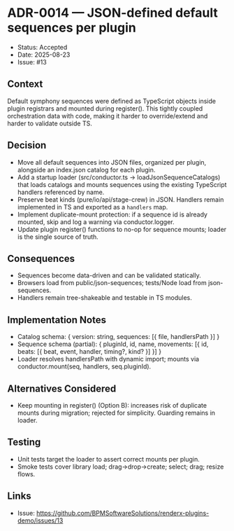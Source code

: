 # ADR-0014 — JSON-defined default sequences per plugin

- Status: Accepted
- Date: 2025-08-23
- Issue: #13

## Context
Default symphony sequences were defined as TypeScript objects inside plugin registrars and mounted during register(). This tightly coupled orchestration data with code, making it harder to override/extend and harder to validate outside TS.

## Decision
- Move all default sequences into JSON files, organized per plugin, alongside an index.json catalog for each plugin.
- Add a startup loader (src/conductor.ts → loadJsonSequenceCatalogs) that loads catalogs and mounts sequences using the existing TypeScript handlers referenced by name.
- Preserve beat kinds (pure/io/api/stage-crew) in JSON. Handlers remain implemented in TS and exported as a `handlers` map.
- Implement duplicate-mount protection: if a sequence id is already mounted, skip and log a warning via conductor.logger.
- Update plugin register() functions to no-op for sequence mounts; loader is the single source of truth.

## Consequences
- Sequences become data-driven and can be validated statically.
- Browsers load from public/json-sequences; tests/Node load from json-sequences.
- Handlers remain tree-shakeable and testable in TS modules.

## Implementation Notes
- Catalog schema: { version: string, sequences: [{ file, handlersPath }] }
- Sequence schema (partial): { pluginId, id, name, movements: [{ id, beats: [{ beat, event, handler, timing?, kind? }] }] }
- Loader resolves handlersPath with dynamic import; mounts via conductor.mount(seq, handlers, seq.pluginId).

## Alternatives Considered
- Keep mounting in register() (Option B): increases risk of duplicate mounts during migration; rejected for simplicity. Guarding remains in loader.

## Testing
- Unit tests target the loader to assert correct mounts per plugin.
- Smoke tests cover library load; drag→drop→create; select; drag; resize flows.

## Links
- Issue: https://github.com/BPMSoftwareSolutions/renderx-plugins-demo/issues/13

